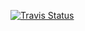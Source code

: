 [![Travis Status][travis-img]][travis-url]

[travis-img]: https://travis-ci.com/tkf/julia-sysimage-recipes.svg?branch=plots/master
[travis-url]: https://travis-ci.com/tkf/julia-sysimage-recipes
